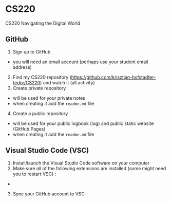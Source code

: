 # CS220
CS220 Navigating the Digital World

## GitHub 
1. Sign up to GitHub
 - you will need an email account (perhaps use your student email address)
2. Find my CS220 repository (https://github.com/krisztian-hofstadter-tedor/CS220) and watch it (all activity)
3. Create private repository 
  - will be used for your private notes
  - when creating it add the `readme.md` file
4. Create a public repository 
  - will be used for your public logbook (log) and public static website (GitHub Pages) 
  - when creating it add the `readme.md` file

## Visual Studio Code (VSC)
1. Install/launch the Visual Studio Code software on your computer
2. Make sure all of the following extensions are installed (some might need you to restart VSC) :
  - 
3. Sync your GitHub account to VSC 

